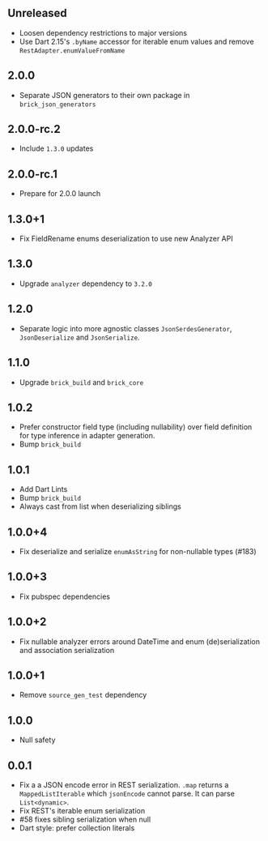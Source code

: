 ## Unreleased

* Loosen dependency restrictions to major versions
* Use Dart 2.15's `.byName` accessor for iterable enum values and remove `RestAdapter.enumValueFromName`

## 2.0.0

* Separate JSON generators to their own package in `brick_json_generators`

## 2.0.0-rc.2

* Include `1.3.0` updates

## 2.0.0-rc.1

* Prepare for 2.0.0 launch

## 1.3.0+1

* Fix FieldRename enums deserialization to use new Analyzer API

## 1.3.0

* Upgrade `analyzer` dependency to `3.2.0`

## 1.2.0

* Separate logic into more agnostic classes `JsonSerdesGenerator`, `JsonDeserialize` and `JsonSerialize`.

## 1.1.0

* Upgrade `brick_build` and `brick_core`

## 1.0.2

* Prefer constructor field type (including nullability) over field definition for type inference in adapter generation.
* Bump `brick_build`

## 1.0.1

* Add Dart Lints
* Bump `brick_build`
* Always cast from list when deserializing siblings

## 1.0.0+4

* Fix deserialize and serialize `enumAsString` for non-nullable types (#183)

## 1.0.0+3

* Fix pubspec dependencies

## 1.0.0+2

* Fix nullable analyzer errors around DateTime and enum (de)serialization and association serialization

## 1.0.0+1

* Remove `source_gen_test` dependency

## 1.0.0

* Null safety

## 0.0.1

* Fix a a JSON encode error in REST serialization. `.map` returns a `MappedListIterable` which `jsonEncode` cannot parse. It can parse `List<dynamic>`.
* Fix REST's iterable enum serialization
* #58 fixes sibling serialization when null
* Dart style: prefer collection literals

